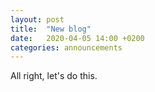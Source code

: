 ```yaml
---
layout: post
title:  "New blog"
date:   2020-04-05 14:00 +0200
categories: announcements
---
```


All right, let's do this.
